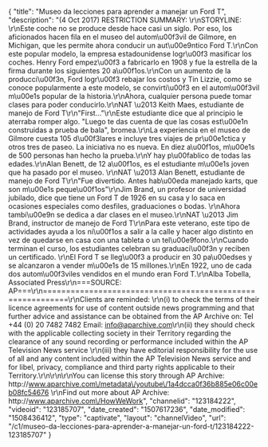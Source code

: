 {
    "title": "Museo da lecciones para aprender a manejar un Ford T",
    "description": "(4 Oct 2017) RESTRICTION SUMMARY: \r\nSTORYLINE: \r\nEste coche no se produce desde hace casi un siglo. Por eso, los aficionados hacen fila en el museo del autom\u00f3vil de Gilmore, en Michigan, que les permite ahora conducir un aut\u00e9ntico Ford T.\r\nCon este popular modelo, la empresa estadounidense logr\u00f3 masificar los coches. Henry Ford empez\u00f3 a fabricarlo en 1908 y fue la estrella de la firma durante los siguientes 20 a\u00f1os.\r\nCon un aumento de la producci\u00f3n, Ford logr\u00f3 rebajar los costos y Tin Lizzie, como se conoce popularmente a este modelo, se convirti\u00f3 en el autom\u00f3vil m\u00e1s popular de la historia.\r\nAhora, cualquier persona puede tomar clases para poder conducirlo.\r\nNAT \u2013 Keith Maes, estudiante de manejo de Ford T\r\n\"First...\"\r\nEste estudiante dice que al principio le aterraba romper algo. \"Luego te das cuenta de que las cosas est\u00e1n construidas a prueba de bala\", bromea.\r\nLa experiencia en el museo de Gilmore cuesta 105 d\u00f3lares e incluye tres viajes de pr\u00e1ctica y otros tres de paseo. La iniciativa no es nueva. En diez a\u00f1os, m\u00e1s de 500 personas han hecho la prueba.\r\nY hay p\u00fablico de todas las edades.\r\nAlan Benett, de 12 a\u00f1os, es el estudiante m\u00e1s joven que ha pasado por el museo. \r\nNAT \u2013 Alan Benett, estudiante de manejo de Ford T\r\n\"Fue divertido. Antes hab\u00eda manejado karts, que son m\u00e1s peque\u00f1os\"\r\nJim Brand, un profesor de universidad jubilado, dice que tiene un Ford T de 1926 en su casa y lo saca en ocasiones especiales como desfiles, graduaciones o bodas. \r\nAhora tambi\u00e9n se dedica a dar clases en el museo.\r\nNAT \u2013 Jim Brand, instructor de manejo de Ford T\r\nPara este veterano, este tipo de actividades ayuda a los ni\u00f1os a salir a la calle y hacer algo distinto en vez de quedarse en casa con una tableta o un tel\u00e9fono.\r\nCuando terminan el curso, los estudiantes celebran su graduaci\u00f3n y reciben un certificado. \r\nEl Ford T se lleg\u00f3 a producir en 30 pa\u00edses y se alcanzaron a vender m\u00e1s de 15 millones.\r\nEn 1922, uno de cada dos autom\u00f3viles vendidos en el mundo eran Ford T.\r\nAlba Tobella, Associated Press\r\n===SOURCE: AP===\r\n===========================================================\r\nClients are reminded: \r\n(i) to check the terms of their licence agreements for use of content outside news programming and that further advice and assistance can be obtained from the AP Archive on: Tel +44 (0) 20 7482 7482 Email: info@aparchive.com\r\n(ii) they should check with the applicable collecting society in their Territory regarding the clearance of any sound recording or performance included within the AP Television News service \r\n(iii) they have editorial responsibility for the use of all and any content included within the AP Television News service and for libel, privacy, compliance and third party rights applicable to their Territory.\r\n\r\n\r\nYou can license this story through AP Archive: http:\/\/www.aparchive.com\/metadata\/youtube\/1a4dcca0f36b885e06c00eb08fc54676 \r\nFind out more about AP Archive: http:\/\/www.aparchive.com\/HowWeWork",
    "channelid": "123184222",
    "videoid": "123185707",
    "date_created": "1507617236",
    "date_modified": "1508436412",
    "type": "captivate",
    "layout": "channelVideo",
    "url": "\/c1\/museo-da-lecciones-para-aprender-a-manejar-un-ford-t\/123184222-123185707"
}